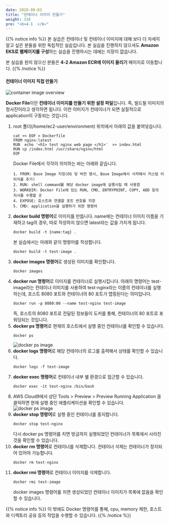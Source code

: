 ```yaml
---
date: 2020-09-03
title: "컨테이너 이미지 만들기"
weight: 310
pre: "<b>4-1  </b>"
---
```


{{% notice info %}}
본 실습은 컨테이너 및 컨테이너 이미지에 대해 보다 더 자세히 알고 싶은 분들을 위한 독립적인 실습입니다. 본 실습을 진행하지 않으셔도 **Amazon EKS로 웹페이지를 구성**하는 실습을 진행하시는 데에는 지장이 없습니다.

본 실습을 원치 않으신 분들은 **4-2 Amazon ECR에 이미지 올리기** 페이지로 이동합니다.
{{%  /notice %}}

#### 컨테이너 이미지 직접 만들기 

![container image overview](/images/container_image/container-image-overview.svg)

**Docker File**이란 **컨테이너 이미지를 만들기 위한 설정 파일**입니다. 즉, 빌드될 이미지의 청사진이라고 생각하면 됩니다. 이런 이미지가 컨테이너가 되면 실질적으로 application이 구동되는 것입니다.

1. root 폴더(/home/ec2-user/environment) 위치에서 아래의 값을 붙여넣습니다.
    ```
    cat << EOF > Dockerfile
    FROM nginx:latest
    RUN  echo '<h1> test nginx web page </h1>'  >> index.html
    RUN cp /index.html /usr/share/nginx/html
    EOF
    ```
    Docker File에서 각각이 의미하는 바는 아래와 같습니다.
    ```
    1. FROM: Base Image 지정(OS 및 버전 명시, Base Image에서 시작해서 커스텀 이미지를 추가)
    2. RUN: shell command를 해당 docker image에 실행시킬 때 사용함
    3. WORKDIR: Docker File에 있는 RUN, CMD, ENTRYPOINT, COPY, ADD 등의 지시를 수행할 곳
    4. EXPOSE: 호스트와 연결할 포트 번호를 지정
    5. CMD: application을 실행하기 위한 명령어 
    ```
2. **docker build 명령어**로 이미지를 만듭니다.  name에는 컨테이너 이미지 이름을 기재하고 tag의 경우, 따로 작성하지 않으면 latest라는 값을 가지게 됩니다.
    ```
    docker build -t {name:tag} . 
    ```
    본 실습에서는 아래와 같이 명령어를 작성합니다. 
    ```
    docker build -t test-image . 
    ```
3. **docker images 명령어**로 생성된 이미지를 확인합니다.
    ```
    docker images
    ```
4. **docker run 명령어**로 이미지를 컨테이너로 실행시킵니다. 아래의 명령어는 test-image라는 컨테이너 이미지를 사용하여 test-nginx라는 이름의 컨테이너를 실행하는데, 호스트 8080 포트와 컨테이너의 80 포트가 맵핑된다는 의미입니다.
    ```
    docker run -p 8080:80 --name test-nginx test-image
    ```
    즉, 호스트의 8080 포트로 전달된 정보들이 도커를 통해, 컨테이너의 80 포트로 포워딩되는 것입니다.
5. **docker ps 명령어**로 현재의 호스트에서 실행 중인 컨테이너를 확인할 수 있습니다.
    ```
    docker ps
    ```
    ![docker ps image](/images/container_image/docker-ps.png)
6. **docker logs 명령어**로 해당 컨테이너의 로그를 출력해서 상태를 확인할 수 있습니다.
    ```
    docker logs -f test-image
    ```
7. **docker exec 명령어**로 컨테이너 내부 쉘 환경으로 접근할 수 있습니다. 
    ```
    docker exec -it test-nginx /bin/bash
    ```
8. AWS Cloud9에서 상단 Tools > Preview > Preview Running Application 을 클릭하면 현재 실행 중인 애플리케이션을 확인할 수 있습니다.
![docker ps image](/images/container_image/docker-preview-application.png)
9. **docker stop 명령어**로 실행 중인 컨테이너를 중지합니다.
    ```
    docker stop test-nginx
    ```
    다시 docker ps 명령어를 치면 방금까지 실행되었던 컨테이너가 목록에서 사라진 것을 확인할 수 있습니다.
10. **docker rm 명령어**로 컨테이너를 삭제합니다. 컨테이너 삭제는 컨테이너가 정지되어 있어야 가능합니다. 
    ```
    docker rm test-nginx
    ```
11. **docker rmi 명령어**로 컨테이너 이미지를 삭제합니다. 
    ```
    docker rmi test-image
    ```
    docker images 명령어를 치면 생성되었던 컨테이너 이미지가 목록에 없음을 확인할 수 있습니다. 

{{% notice info %}}
이 밖에도 Docker 명령어를 통해,  cpu, memory 제한, 호스트와 디렉토리 공유 등의 작업을 수행할 수 있습니다.
{{% /notice %}}